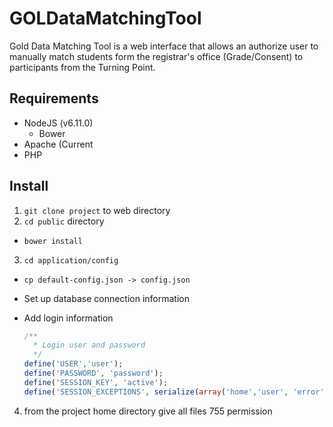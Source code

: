 # GOLDataMatchingTool
Gold Data Matching Tool is a web interface that allows an authorize user to manually match students form the registrar's office (Grade/Consent) to participants from the Turning Point.

## Requirements
* NodeJS (v6.11.0)
  * Bower
* Apache (Current
* PHP

## Install
1. `git clone project` to web directory
2. `cd public` directory
  - `bower install`
3. `cd application/config`
  - `cp default-config.json -> config.json`
  - Set up database connection information
  - Add login information  

    ```php
    /**
      * Login user and password
      */
    define('USER','user');
    define('PASSWORD', 'password');
    define('SESSION_KEY', 'active');
    define('SESSION_EXCEPTIONS', serialize(array('home','user', 'error')));
    ```
4. from the project home directory give all files 755 permission
